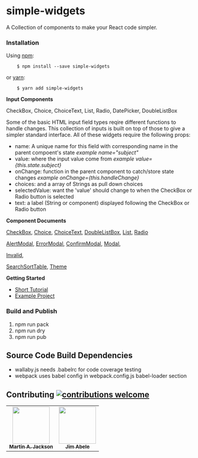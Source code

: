 # simple-widgets

A Collection of components to make your React code simpler.

### Installation

Using [npm](https://www.npmjs.com/):
```
    $ npm install --save simple-widgets
```
   or [yarn](https://yarnpkg.com/en/docs/migrating-from-npm):
```
    $ yarn add simple-widgets
```


__**Input Components**__

CheckBox, Choice, ChoiceText, List, Radio, DatePicker, DoubleListBox

Some of the basic HTML input field types reqire different functions to handle changes.
This collection of inputs is built on top of those to give a simpler standard interface.
All of these widgets require the following props:

- name: A unique name for this field with corresponding name in the parent compoent's state _example name="subject"_
- value: where the input value come from  _example value={this.state.subject}_
- onChange: function in the parent component to catch/store state changes _example onChange={this.handleChange}_
- choices: and a array of Strings as pull down choices
- selectedValue: want the 'value' should change to when the CheckBox or Radio button is selected
- text: a label (String or component) displayed following the CheckBox or Radio button


__**Component Documents**__

[CheckBox](docs/CheckBox-Example.md), [Choice](docs/Choice-Example.md), [ChoiceText](docs/ChoiceText.md), [DoubleListBox](docs/DoubleListBox.md),  [List](docs/List.md), [Radio](docs/Radio-Example.md)

[AlertModal](docs/AlertModal.md), [ErrorModal](docs/ErrorModal.md), [ConfirmModal](docs/ConfirmModal.md), [Modal](docs/Modal.md),  

[Invalid](docs/Invalid.md),

[SearchSortTable](docs/SearchSortTable.md), [Theme](docs/Theme.md)

__**Getting Started**__
- [Short Tutorial](GettingStarted.md)
- [Example Project](https://github.com/martinjackson/simple-widgets-sample)

### Build and Publish

1. npm run pack
2. npm run dry  
3. npm run pub

## Source Code Build Dependencies

- wallaby.js needs .babelrc for code coverage testing
- webpack uses babel config in webpack.config.js babel-loader section

## Contributing [![contributions welcome](https://img.shields.io/badge/contributions-welcome-brightgreen.svg?style=flat)](https://github.com/martinjackson/simple-widgets/issues)

<table>
<tbody>
<tr>
<td align="center">
<a href="https://streamof.info"><img src="https://avatars0.githubusercontent.com/u/7481?s=460&v=4" width="100px;"/><br /><sub><b>Martin A. Jackson</b></sub></a>
</td>
<td align="center">
<a href="https://github.com/jimabele"><img src="https://avatars1.githubusercontent.com/u/73892263?s=460&amp;u=fb1dc1c6a877bbe87db054f5570c12a6c77d627f&amp;v=4" width="100px;"/><br /><sub><b>Jim Abele</b></sub></a>
</td>
</tbody>
</table>
